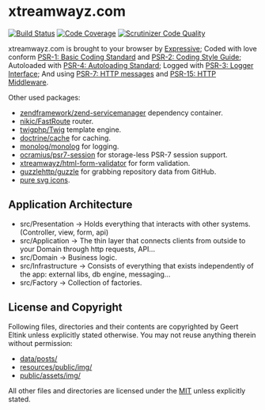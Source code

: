# xtreamwayz.com

[![Build Status](https://travis-ci.org/xtreamwayz/xtreamwayz.com.svg?branch=master)](https://travis-ci.org/xtreamwayz/xtreamwayz.com)
[![Code Coverage](https://scrutinizer-ci.com/g/xtreamwayz/xtreamwayz.com/badges/coverage.png?b=master)](https://scrutinizer-ci.com/g/xtreamwayz/xtreamwayz.com/?branch=master)
[![Scrutinizer Code Quality](https://scrutinizer-ci.com/g/xtreamwayz/xtreamwayz.com/badges/quality-score.png?b=master)](https://scrutinizer-ci.com/g/xtreamwayz/xtreamwayz.com/?branch=master)

xtreamwayz.com is brought to your browser by [Expressive](https://github.com/zendframework/zend-expressive);
Coded with love conform [PSR-1: Basic Coding Standard](http://www.php-fig.org/psr/psr-1/) and 
[PSR-2: Coding Style Guide](http://www.php-fig.org/psr/psr-2/);
Autoloaded with [PSR-4: Autoloading Standard](http://www.php-fig.org/psr/psr-4/); 
Logged with [PSR-3: Logger Interface](http://www.php-fig.org/psr/psr-3/);
And using [PSR-7: HTTP messages](http://www.php-fig.org/psr/psr-7/) 
and [PSR-15: HTTP Middleware](https://github.com/http-interop/http-middleware).

Other used packages:
- [zendframework/zend-servicemanager](https://github.com/zendframework/zend-servicemanager) dependency container.
- [nikic/FastRoute](https://github.com/nikic/FastRoute) router.
- [twigphp/Twig](https://github.com/nikic/FastRoute) template engine.
- [doctrine/cache](https://github.com/doctrine/cache) for caching.
- [monolog/monolog](https://github.com/monolog/monolog) for logging.
- [ocramius/psr7-session](https://github.com/Ocramius/PSR7Session) for storage-less PSR-7 session support.
- [xtreamwayz/html-form-validator](https://github.com/xtreamwayz/html-form-validator) for form validation.
- [guzzlehttp/guzzle](https://github.com/guzzlehttp/guzzle) for grabbing repository data from GitHub.
- [pure svg icons](https://icomoon.io/).

## Application Architecture

- src/Presentation -> Holds everything that interacts with other systems. (Controller, view, form, api)
- src/Application -> The thin layer that connects clients from outside to your Domain through http requests, API...
- src/Domain -> Business logic.
- src/Infrastructure -> Consists of everything that exists independently of the app: external libs, db engine, messaging...
- src/Factory -> Collection of factories.

## License and Copyright

Following files, directories and their contents are copyrighted by Geert Eltink unless explicitly stated otherwise.
You may not reuse anything therein without permission:

* [data/posts/](/data/posts)
* [resources/public/img/](resources/public/img)
* [public/assets/img/](public/assets/img)

All other files and directories are licensed under the [MIT](http://www.opensource.org/licenses/mit-license.php)
unless explicitly stated.
